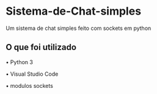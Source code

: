 # Sistema-de-Chat-simples
Um sistema de chat simples feito com sockets em python

## O que foi utilizado

• Python 3

• Visual Studio Code

• modulos sockets


